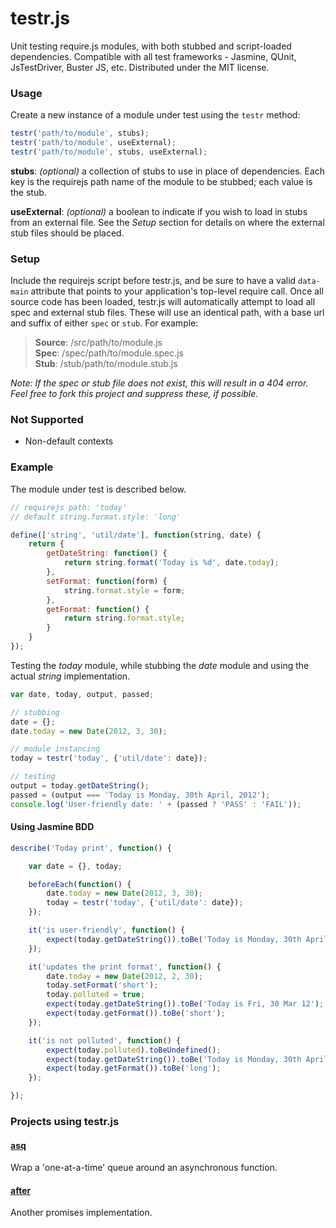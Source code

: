 # testr.js

Unit testing require.js modules, with both stubbed and script-loaded dependencies.
Compatible with all test frameworks - Jasmine, QUnit, JsTestDriver, Buster JS, etc.
Distributed under the MIT license.

### Usage

Create a new instance of a module under test using the `testr` method:

```javascript
testr('path/to/module', stubs);
testr('path/to/module', useExternal);
testr('path/to/module', stubs, useExternal);
```

**stubs**: *(optional)* a collection of stubs to use in place of dependencies. Each key is the requirejs path name of the module to be stubbed; each value is the stub.

**useExternal**: *(optional)* a boolean to indicate if you wish to load in stubs from an external file. See the *Setup* section for details on where the external stub files should be placed.

### Setup

Include the requirejs script before testr.js, and be sure to have a valid `data-main` attribute that points to your application's top-level require call. Once all source code has been loaded, testr.js will automatically attempt to load all spec and external stub files. These will use an identical path, with a base url and suffix of either `spec` or `stub`. For example:

> **Source**: /src/path/to/module.js  
> **Spec**: /spec/path/to/module.spec.js  
> **Stub**: /stub/path/to/module.stub.js  

*Note: If the spec or stub file does not exist, this will result in a 404 error. Feel free to fork this project and suppress these, if possible.*

### Not Supported

* Non-default contexts

### Example

The module under test is described below.

```javascript
// requirejs path: 'today'
// default string.format.style: 'long'

define(['string', 'util/date'], function(string, date) {
	return {
		getDateString: function() {
			return string.format('Today is %d', date.today);
		},
		setFormat: function(form) {
			string.format.style = form;
		},
		getFormat: function() {
			return string.format.style;
		}
	}
});
```

Testing the *today* module, while stubbing the *date* module and using the actual *string* implementation.

```javascript
var date, today, output, passed;

// stubbing
date = {};
date.today = new Date(2012, 3, 30);

// module instancing
today = testr('today', {'util/date': date});

// testing
output = today.getDateString();
passed = (output === 'Today is Monday, 30th April, 2012');
console.log('User-friendly date: ' + (passed ? 'PASS' : 'FAIL'));
```

#### Using Jasmine BDD

```javascript
describe('Today print', function() {

	var date = {}, today;

	beforeEach(function() {
		date.today = new Date(2012, 3, 30);
		today = testr('today', {'util/date': date});	
	});

	it('is user-friendly', function() {
		expect(today.getDateString()).toBe('Today is Monday, 30th April, 2012');
	});

	it('updates the print format', function() {
		date.today = new Date(2012, 2, 30);
		today.setFormat('short');
		today.polluted = true;
		expect(today.getDateString()).toBe('Today is Fri, 30 Mar 12');
		expect(today.getFormat()).toBe('short');
	});

	it('is not polluted', function() {
		expect(today.polluted).toBeUndefined();
		expect(today.getDateString()).toBe('Today is Monday, 30th April, 2012');
		expect(today.getFormat()).toBe('long');
	});

});
```

### Projects using testr.js

#### [asq](https://github.com/mattfysh/asq)

Wrap a 'one-at-a-time' queue around an asynchronous function.

#### [after](https://github.com/mattfysh/after)

Another promises implementation.